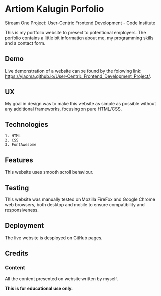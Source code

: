 # Artiom Kalugin Porfolio

Stream One Project: User-Centric Frontend Development - Code Institute

This is my portfolio website to present to potentional employers. The porfolio contains a little bit information about me, my programming skills and a contact form.

## Demo

Live demonstration of a website can be found by the folowing link: https://yiaoma.github.io/User-Centric_Frontend_Development_Project/.

## UX

My goal in design was to make this website as simple as possible without any additional frameworks, focusing on pure HTML/CSS.

## Technologies

    1. HTML
    2. CSS
    3. FontAwesome

## Features

This website uses smooth scroll behaviour.

## Testing

This website was manually tested on  Mozilla FireFox and Google Chrome web browsers, both desktop and mobile to ensure compatibility and responsiveness.

## Deployment

The live website is desployed on GitHub pages.

## Credits

### Content

All the content presented on website written by myself.

**This is for educational use only.**
